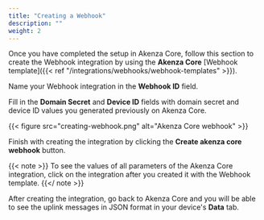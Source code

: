 ```yaml
---
title: "Creating a Webhook"
description: ""
weight: 2
---
```


Once you have completed the setup in Akenza Core, follow this section to create the Webhook integration by using the **Akenza Core** [Webhook template]({{< ref "/integrations/webhooks/webhook-templates" >}}).

<!--more-->

Name your Webhook integration in the **Webhook ID** field. 

Fill in the **Domain Secret** and **Device ID** fields with domain secret and device ID values you generated previously on Akenza Core. 

{{< figure src="creating-webhook.png" alt="Akenza Core webhook" >}}

Finish with creating the integration by clicking the **Create akenza core webhook** button.

{{< note >}} To see the values of all parameters of the Akenza Core integration, click on the integration after you created it with the Webhook template. {{</ note >}}

After creating the integration, go back to Akenza Core and you will be able to see the uplink messages in JSON format in your device's **Data** tab.
